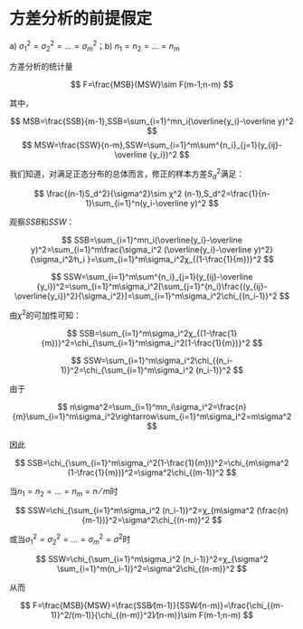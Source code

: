 ﻿# 方差分析的前提假定

a) $\sigma_1^2=\sigma_2^2=...=\sigma_m^2$；b) $n_1=n_2=...=n_m$

方差分析的统计量

$$
F=\frac{MSB}{MSW}\sim F(m-1;n-m)
$$

其中，

$$
MSB=\frac{SSB}{m-1},SSB=\sum_{i=1}^mn_i(\overline{y_i}-\overline y)^2
$$
$$
MSW=\frac{SSW}{n-m},SSW=\sum_{i=1}^m\sum^{n_i}_{j=1}(y_{ij}-\overline {y_i})^2
$$

我们知道，对满足正态分布的总体而言，修正的样本方差$S_d^2$满足：

$$
\frac{(n-1)S_d^2}{\sigma^2}\sim χ^2 (n-1),S_d^2=\frac{1}{n-1}\sum_{i=1}^n(y_i-\overline y)^2
$$

观察$SSB$和$SSW$：

$$
SSB=\sum_{i=1}^mn_i(\overline{y_i}-\overline y)^2=\sum_{i=1}^m\frac{\sigma_i^2 (\overline{y_i}-\overline y)^2}{\sigma_i^2⁄n_i }=\sum_{i=1}^m\sigma_i^2χ_{(1-\frac{1}{m})}^2
$$

$$
SSW=\sum_{i=1}^m\sum^{n_i}_{j=1}(y_{ij}-\overline {y_i})^2=\sum_{i=1}^m\sigma_i^2[\sum_{j=1}^{n_i}\frac{(y_{ij}-\overline{y_i})^2}{\sigma_i^2}]=\sum_{i=1}^m\sigma_i^2\chi_{(n_i-1)}^2
$$

由$\chi^2$的可加性可知：

$$
SSB=\sum_{i=1}^m\sigma_i^2χ_{(1-\frac{1}{m})}^2=\chi_{\sum_{i=1}^m\sigma_i^2(1-\frac{1}{m})}^2
$$

$$
SSW=\sum_{i=1}^m\sigma_i^2\chi_{(n_i-1)}^2=\chi_{\sum_{i=1}^m\sigma_i^2 (n_i-1)}^2
$$

由于

$$
n\sigma^2=\sum_{i=1}^mn_i\sigma_i^2=\frac{n}{m}\sum_{i=1}^m\sigma_i^2\rightarrow\sum_{i=1}^m\sigma_i^2=m\sigma^2
$$

因此

$$
SSB=\chi_{\sum_{i=1}^m\sigma_i^2(1-\frac{1}{m})}^2=\chi_{m\sigma^2 (1-\frac{1}{m})}^2=\sigma^2\chi_{(m-1)}^2
$$

当$n_1=n_2=...=n_m=n⁄m$时

$$
SSW=\chi_{\sum_{i=1}^m\sigma_i^2 (n_i-1)}^2=χ_{m\sigma^2 (\frac{n}{m-1})}^2=\sigma^2\chi_{(n-m)}^2
$$

或当$\sigma_1^2=\sigma_2^2=...=\sigma_m^2=\sigma^2$时

$$
SSW=\chi_{\sum_{i=1}^m\sigma_i^2 (n_i-1)}^2=χ_{\sigma^2 \sum_{i=1}^m(n_i-1)}^2=\sigma^2\chi_{(n-m)}^2
$$

从而

$$
F=\frac{MSB}{MSW}=\frac{SSB⁄(m-1)}{SSW⁄(n-m)}=\frac{\chi_{(m-1)}^2/(m-1)}{\chi_{(n-m)}^2)⁄(n-m)}\sim F(m-1;n-m)
$$
